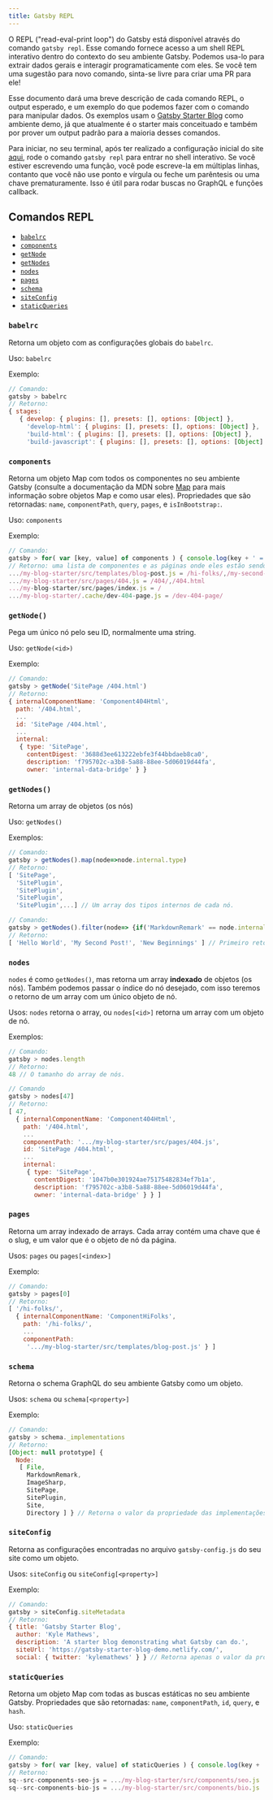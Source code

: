 ```yaml
---
title: Gatsby REPL
---
```


O REPL ("read-eval-print loop") do Gatsby está disponível através do comando `gatsby repl`. Esse comando fornece acesso a um shell REPL interativo dentro do contexto do seu ambiente Gatsby. Podemos usa-lo para extrair dados gerais e interagir programaticamente com eles. Se você tem uma sugestão para novo comando, sinta-se livre para criar uma PR para ele!

Esse documento dará uma breve descrição de cada comando REPL, o output esperado, e um exemplo do que podemos fazer com o comando para manipular dados. Os exemplos usam o [Gatsby Starter Blog](/starters/gatsbyjs/gatsby-starter-blog/) como ambiente demo, já que atualmente é o starter mais conceituado e também por prover um output padrão para a maioria desses comandos.

Para iniciar, no seu terminal, após ter realizado a configuração inicial do site [aqui](/docs/quick-start), rode o comando `gatsby repl` para entrar no shell interativo. Se você estiver escrevendo uma função, você pode escreve-la em múltiplas linhas, contanto que você não use ponto e vírgula ou feche um parêntesis ou uma chave prematuramente. Isso é útil para rodar buscas no GraphQL e funções callback.

## Comandos REPL

- [`babelrc`](#babelrc)
- [`components`](#components)
- [`getNode`](#getNode)
- [`getNodes`](#getNodes)
- [`nodes`](#nodes)
- [`pages`](#pages)
- [`schema`](#schema)
- [`siteConfig`](#siteConfig)
- [`staticQueries`](#staticQueries)

### `babelrc`

Retorna um objeto com as configurações globais do `babelrc`.

Uso: `babelrc`

Exemplo:

```js
// Comando:
gatsby > babelrc
// Retorno:
{ stages:
   { develop: { plugins: [], presets: [], options: [Object] },
     'develop-html': { plugins: [], presets: [], options: [Object] },
     'build-html': { plugins: [], presets: [], options: [Object] },
     'build-javascript': { plugins: [], presets: [], options: [Object] } } }
```

### `components`

Retorna um objeto Map com todos os componentes no seu ambiente Gatsby (consulte a documentação da MDN sobre [Map](https://developer.mozilla.org/en-US/docs/Web/JavaScript/Reference/Global_Objects/Map) para mais informação sobre objetos Map e como usar eles). Propriedades que são retornadas: `name`, `componentPath`, `query`, `pages`, e `isInBootstrap:`.

Uso: `components`

Exemplo:

```js
// Comando:
gatsby > for( var [key, value] of components ) { console.log(key + ' = ' + value.pages); }
// Retorno: uma lista de componentes e as páginas onde eles estão sendo usados...
.../my-blog-starter/src/templates/blog-post.js = /hi-folks/,/my-second-post/,/hello-world/
.../my-blog-starter/src/pages/404.js = /404/,/404.html
.../my-blog-starter/src/pages/index.js = /
.../my-blog-starter/.cache/dev-404-page.js = /dev-404-page/
```

### `getNode()`

Pega um único nó pelo seu ID, normalmente uma string.

Uso: `getNode(<id>)`

Exemplo:

```js
// Comando:
gatsby > getNode('SitePage /404.html')
// Retorno:
{ internalComponentName: 'Component404Html',
  path: '/404.html',
  ...
  id: 'SitePage /404.html',
  ...
  internal:
   { type: 'SitePage',
     contentDigest: '3688d3ee613222ebfe3f44bbdaeb8ca0',
     description: 'f795702c-a3b8-5a88-88ee-5d06019d44fa',
     owner: 'internal-data-bridge' } }
```

### `getNodes()`

Retorna um array de objetos (os nós)

Uso: `getNodes()`

Exemplos:

```js
// Comando:
gatsby > getNodes().map(node=>node.internal.type)
// Retorno:
[ 'SitePage',
  'SitePlugin',
  'SitePlugin',
  'SitePlugin',
  'SitePlugin',...] // Um array dos tipos internos de cada nó.

// Comando:
gatsby > getNodes().filter(node=> {if('MarkdownRemark' == node.internal.type) return node}).map(node=> node.frontmatter.title)
// Retorno:
[ 'Hello World', 'My Second Post!', 'New Beginnings' ] // Primeiro retorna um array de nós que sejam do tipo MarkdownRemark, então cria um array de títulos (postagens de blog).
```

### `nodes`

`nodes` é como `getNodes()`, mas retorna um array **indexado** de objetos (os nós). Também podemos passar o índice do nó desejado, com isso teremos o retorno de um array com um único objeto de nó.

Usos: `nodes` retorna o array, ou `nodes[<id>]` retorna um array com um objeto de nó.

Exemplos:

```js
// Comando:
gatsby > nodes.length
// Retorno:
48 // O tamanho do array de nós.

// Comando
gatsby > nodes[47]
// Retorno:
[ 47,
  { internalComponentName: 'Component404Html',
    path: '/404.html',
    ...
    componentPath: '.../my-blog-starter/src/pages/404.js',
    id: 'SitePage /404.html',
    ...
    internal:
     { type: 'SitePage',
       contentDigest: '1047b0e301924ae75175482834ef7b1a',
       description: 'f795702c-a3b8-5a88-88ee-5d06019d44fa',
       owner: 'internal-data-bridge' } } ]
```

### `pages`

Retorna um array indexado de arrays. Cada array contém uma chave que é o slug, e um valor que é o objeto de nó da página.

Usos: `pages` ou `pages[<index>]`

Exemplo:

```js
// Comando:
gatsby > pages[0]
// Retorno:
[ '/hi-folks/',
  { internalComponentName: 'ComponentHiFolks',
    path: '/hi-folks/',
    ...
    componentPath:
     '.../my-blog-starter/src/templates/blog-post.js' } ]
```

### `schema`

Retorna o schema GraphQL do seu ambiente Gatsby como um objeto.

Usos: `schema` ou `schema[<property>]`

Exemplo:

```js
// Comando:
gatsby > schema._implementations
// Retorno:
[Object: null prototype] {
  Node:
   [ File,
     MarkdownRemark,
     ImageSharp,
     SitePage,
     SitePlugin,
     Site,
     Directory ] } // Retorna o valor da propriedade das implementações.
```

### `siteConfig`

Retorna as configurações encontradas no arquivo `gatsby-config.js` do seu site como um objeto.

Usos: `siteConfig` ou `siteConfig[<property>]`

Exemplo:

```js
// Comando:
gatsby > siteConfig.siteMetadata
// Retorno:
{ title: 'Gatsby Starter Blog',
  author: 'Kyle Mathews',
  description: 'A starter blog demonstrating what Gatsby can do.',
  siteUrl: 'https://gatsby-starter-blog-demo.netlify.com/',
  social: { twitter: 'kylemathews' } } // Retorna apenas o valor da propriedade siteMetadata da config
```

### `staticQueries`

Retorna um objeto Map com todas as buscas estáticas no seu ambiente Gatsby. Propriedades que são retornadas: `name`, `componentPath`, `id`, `query`, e `hash`.

Uso: `staticQueries`

Exemplo:

```js
// Comando:
gatsby > for( var [key, value] of staticQueries ) { console.log(key + ' = ' + value.componentPath); }
// Retorno:
sq--src-components-seo-js = .../my-blog-starter/src/components/seo.js
sq--src-components-bio-js = .../my-blog-starter/src/components/bio.js
```
